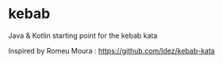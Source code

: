 # kebab

Java & Kotlin starting point for the kebab kata

Inspired by Romeu Moura : https://github.com/ldez/kebab-kata
